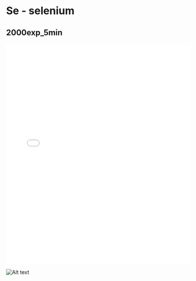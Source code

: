 # Se - selenium

## 2000exp_5min

<iframe src="../Se_2000exp_5min.html" width="100%" height="600px" frameborder="0"></iframe>

![Alt text](Se_2000exp_5min.png)

